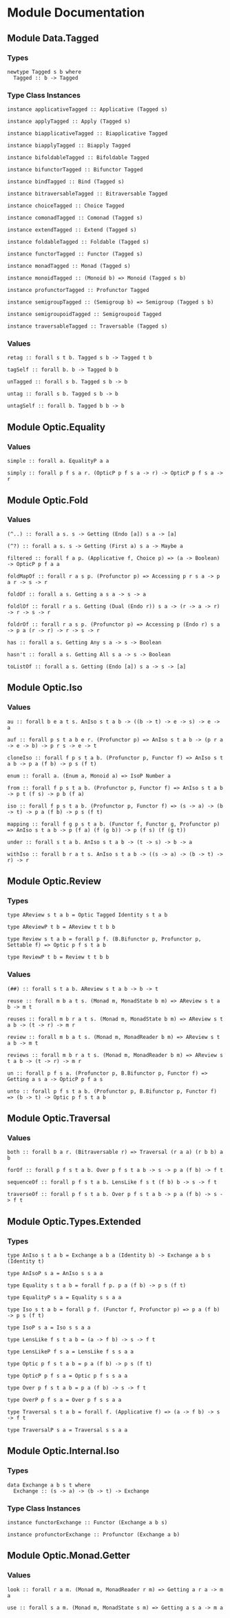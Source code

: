 # Module Documentation

## Module Data.Tagged

### Types

    newtype Tagged s b where
      Tagged :: b -> Tagged


### Type Class Instances

    instance applicativeTagged :: Applicative (Tagged s)

    instance applyTagged :: Apply (Tagged s)

    instance biapplicativeTagged :: Biapplicative Tagged

    instance biapplyTagged :: Biapply Tagged

    instance bifoldableTagged :: Bifoldable Tagged

    instance bifunctorTagged :: Bifunctor Tagged

    instance bindTagged :: Bind (Tagged s)

    instance bitraversableTagged :: Bitraversable Tagged

    instance choiceTagged :: Choice Tagged

    instance comonadTagged :: Comonad (Tagged s)

    instance extendTagged :: Extend (Tagged s)

    instance foldableTagged :: Foldable (Tagged s)

    instance functorTagged :: Functor (Tagged s)

    instance monadTagged :: Monad (Tagged s)

    instance monoidTagged :: (Monoid b) => Monoid (Tagged s b)

    instance profunctorTagged :: Profunctor Tagged

    instance semigroupTagged :: (Semigroup b) => Semigroup (Tagged s b)

    instance semigroupoidTagged :: Semigroupoid Tagged

    instance traversableTagged :: Traversable (Tagged s)


### Values

    retag :: forall s t b. Tagged s b -> Tagged t b

    tagSelf :: forall b. b -> Tagged b b

    unTagged :: forall s b. Tagged s b -> b

    untag :: forall s b. Tagged s b -> b

    untagSelf :: forall b. Tagged b b -> b


## Module Optic.Equality

### Values

    simple :: forall a. EqualityP a a

    simply :: forall p f s a r. (OpticP p f s a -> r) -> OpticP p f s a -> r


## Module Optic.Fold

### Values

    (^..) :: forall a s. s -> Getting (Endo [a]) s a -> [a]

    (^?) :: forall a s. s -> Getting (First a) s a -> Maybe a

    filtered :: forall f a p. (Applicative f, Choice p) => (a -> Boolean) -> OpticP p f a a

    foldMapOf :: forall r a s p. (Profunctor p) => Accessing p r s a -> p a r -> s -> r

    foldOf :: forall a s. Getting a s a -> s -> a

    foldlOf :: forall r a s. Getting (Dual (Endo r)) s a -> (r -> a -> r) -> r -> s -> r

    foldrOf :: forall r a s p. (Profunctor p) => Accessing p (Endo r) s a -> p a (r -> r) -> r -> s -> r

    has :: forall a s. Getting Any s a -> s -> Boolean

    hasn't :: forall a s. Getting All s a -> s -> Boolean

    toListOf :: forall a s. Getting (Endo [a]) s a -> s -> [a]


## Module Optic.Iso

### Values

    au :: forall b e a t s. AnIso s t a b -> ((b -> t) -> e -> s) -> e -> a

    auf :: forall p s t a b e r. (Profunctor p) => AnIso s t a b -> (p r a -> e -> b) -> p r s -> e -> t

    cloneIso :: forall f p s t a b. (Profunctor p, Functor f) => AnIso s t a b -> p a (f b) -> p s (f t)

    enum :: forall a. (Enum a, Monoid a) => IsoP Number a

    from :: forall f p s t a b. (Profunctor p, Functor f) => AnIso s t a b -> p t (f s) -> p b (f a)

    iso :: forall f p s t a b. (Profunctor p, Functor f) => (s -> a) -> (b -> t) -> p a (f b) -> p s (f t)

    mapping :: forall f g p s t a b. (Functor f, Functor g, Profunctor p) => AnIso s t a b -> p (f a) (f (g b)) -> p (f s) (f (g t))

    under :: forall s t a b. AnIso s t a b -> (t -> s) -> b -> a

    withIso :: forall b r a t s. AnIso s t a b -> ((s -> a) -> (b -> t) -> r) -> r


## Module Optic.Review

### Types

    type AReview s t a b = Optic Tagged Identity s t a b

    type AReviewP t b = AReview t t b b

    type Review s t a b = forall p f. (B.Bifunctor p, Profunctor p, Settable f) => Optic p f s t a b

    type ReviewP t b = Review t t b b


### Values

    (##) :: forall s t a b. AReview s t a b -> b -> t

    reuse :: forall m b a t s. (Monad m, MonadState b m) => AReview s t a b -> m t

    reuses :: forall m b r a t s. (Monad m, MonadState b m) => AReview s t a b -> (t -> r) -> m r

    review :: forall m b a t s. (Monad m, MonadReader b m) => AReview s t a b -> m t

    reviews :: forall m b r a t s. (Monad m, MonadReader b m) => AReview s t a b -> (t -> r) -> m r

    un :: forall p f s a. (Profunctor p, B.Bifunctor p, Functor f) => Getting a s a -> OpticP p f a s

    unto :: forall p f s t a b. (Profunctor p, B.Bifunctor p, Functor f) => (b -> t) -> Optic p f s t a b


## Module Optic.Traversal

### Values

    both :: forall b a r. (Bitraversable r) => Traversal (r a a) (r b b) a b

    forOf :: forall p f s t a b. Over p f s t a b -> s -> p a (f b) -> f t

    sequenceOf :: forall p f s t a b. LensLike f s t (f b) b -> s -> f t

    traverseOf :: forall p f s t a b. Over p f s t a b -> p a (f b) -> s -> f t


## Module Optic.Types.Extended

### Types

    type AnIso s t a b = Exchange a b a (Identity b) -> Exchange a b s (Identity t)

    type AnIsoP s a = AnIso s s a a

    type Equality s t a b = forall f p. p a (f b) -> p s (f t)

    type EqualityP s a = Equality s s a a

    type Iso s t a b = forall p f. (Functor f, Profunctor p) => p a (f b) -> p s (f t)

    type IsoP s a = Iso s s a a

    type LensLike f s t a b = (a -> f b) -> s -> f t

    type LensLikeP f s a = LensLike f s s a a

    type Optic p f s t a b = p a (f b) -> p s (f t)

    type OpticP p f s a = Optic p f s s a a

    type Over p f s t a b = p a (f b) -> s -> f t

    type OverP p f s a = Over p f s s a a

    type Traversal s t a b = forall f. (Applicative f) => (a -> f b) -> s -> f t

    type TraversalP s a = Traversal s s a a


## Module Optic.Internal.Iso

### Types

    data Exchange a b s t where
      Exchange :: (s -> a) -> (b -> t) -> Exchange


### Type Class Instances

    instance functorExchange :: Functor (Exchange a b s)

    instance profunctorExchange :: Profunctor (Exchange a b)


## Module Optic.Monad.Getter

### Values

    look :: forall r a m. (Monad m, MonadReader r m) => Getting a r a -> m a

    use :: forall s a m. (Monad m, MonadState s m) => Getting a s a -> m a




